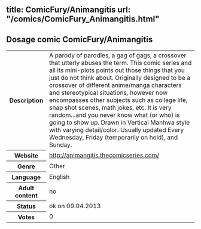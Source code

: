 title: ComicFury/Animangitis
url: "/comics/ComicFury_Animangitis.html"
---
Dosage comic ComicFury/Animangitis
-----------------------------------------

<table class="comicinfo">
<tr>
<th>Description</th><td>A parody of parodies, a gag of gags, a crossover that utterly abuses the term. This comic series and all its mini-plots points out those things that you just do not think about. Originally designed to be a crossover of different anime/manga characters and stereotypical situations, however now encompasses other subjects such as college life, snap shot scenes, math jokes, etc. It is very random...and you never know what (or who) is going to show up. Drawn in Vertical Manhwa style with varying detail/color. Usually updated Every Wednesday, Friday (temporarily on hold), and Sunday.</td>
</tr>
<tr>
<th>Website</th><td><a href="http://animangitis.thecomicseries.com/">http://animangitis.thecomicseries.com/</a></td>
</tr>
<tr>
<th>Genre</th><td>Other</td>
</tr>
<tr>
<th>Language</th><td>English</td>
</tr>
<tr>
<th>Adult content</th><td>no</td>
</tr>
<tr>
<th>Status</th><td>ok on 09.04.2013</td>
</tr>
<tr>
<th>Votes</th><td>0</div></td>
</tr>
</table>
